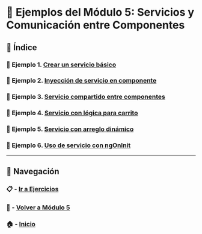 # 🧪 Ejemplos del Módulo 5: Servicios y Comunicación entre Componentes

## 📌 Índice

### 🧪 Ejemplo 1. [Crear un servicio básico](./Enunciados/Ejemplo_1.md)
### 🧪 Ejemplo 2. [Inyección de servicio en componente](./Enunciados/Ejemplo_2.md)
### 🧪 Ejemplo 3. [Servicio compartido entre componentes](./Enunciados/Ejemplo_3.md)
### 🧪 Ejemplo 4. [Servicio con lógica para carrito](./Enunciados/Ejemplo_4.md)
### 🧪 Ejemplo 5. [Servicio con arreglo dinámico](./Enunciados/Ejemplo_5.md)
### 🧪 Ejemplo 6. [Uso de servicio con ngOnInit](./Enunciados/Ejemplo_6.md)

---

## 🔁 Navegación

### 📋 - [Ir a Ejercicios](../Ejercicios/README.md)

### 📘 - [Volver a Módulo 5](../Modulo_5.md)

### 🏠 - [Inicio](../../README.md)

